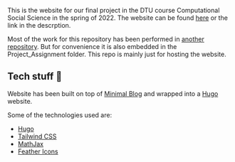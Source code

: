 This is the website for our final project in the DTU course Computational Social Science in the spring of 2022. The website can be found [here](https://AndreasLH.github.io/Social_Artists/) or the link in the descrption.



Most of the work for this repository has been performed in [another repository](https://gitlab.gbar.dtu.dk/s194247/computational-social-science/tree/master/Project_Assignment). But for convenience it is also embedded in the Project_Assignment folder. This repo is mainly just for hosting the website.

## Tech stuff 🤠

Website has been built on top of [Minimal Blog](https://github.com/tailwindtoolbox/Minimal-Blog) and wrapped into a [Hugo](https://gohugo.io/) website. 

Some of the technologies used are:
* [Hugo](https://gohugo.io/)
* [Tailwind CSS](https://tailwindcss.com/)
* [MathJax](https://www.mathjax.org/)
* [Feather Icons](https://feathericons.com/)
